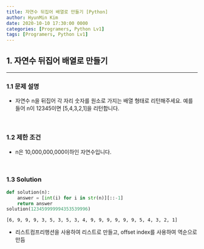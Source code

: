 ```yaml
---
title: 자연수 뒤집어 배열로 만들기 [Python]
author: HyunMin Kim
date: 2020-10-10 17:30:00 0000
categories: [Programers, Python Lv1]
tags: [Programers, Python Lv1]
---
```


## 1. 자연수 뒤집어 배열로 만들기
---
### 1.1 문제 설명
- 자연수 n을 뒤집어 각 자리 숫자를 원소로 가지는 배열 형태로 리턴해주세요. 예를들어 n이 12345이면 [5,4,3,2,1]을 리턴합니다.

<br>

### 1.2 제한 조건
- n은 10,000,000,000이하인 자연수입니다.

<br>

### 1.3 Solution

```python
def solution(n):
    answer = [int(i) for i in str(n)][::-1]
    return answer
solution(123459999994353539996)
```
    [6, 9, 9, 9, 3, 5, 3, 5, 3, 4, 9, 9, 9, 9, 9, 9, 5, 4, 3, 2, 1]

- 리스트컴프리행션을 사용하여 리스트로 만들고, offset index를 사용하여 역순으로 만듬

